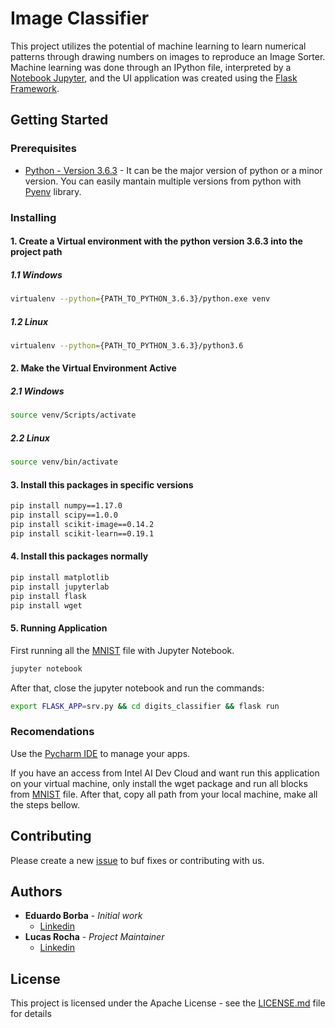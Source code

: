 # Image Classifier

This project utilizes the potential of machine learning to learn numerical patterns through drawing numbers on images to reproduce an Image Sorter. Machine learning was done through an IPython file, interpreted by a [Notebook Jupyter](https://jupyter.org/), and the UI application was created using the [Flask Framework](https://palletsprojects.com/p/flask/).

## Getting Started
### Prerequisites

* [Python - Version 3.6.3](https://www.python.org/downloads/release/python-363/) - It can be the major version of python or a minor version. You can easily mantain multiple versions from python with [Pyenv](https://github.com/pyenv/pyenv) library.

### Installing

#### 1. Create a Virtual environment with the python version 3.6.3 into the project path
##### 1.1 Windows
```sh
virtualenv --python={PATH_TO_PYTHON_3.6.3}/python.exe venv
```
##### 1.2 Linux
```sh
virtualenv --python={PATH_TO_PYTHON_3.6.3}/python3.6 
```
#### 2. Make the Virtual Environment Active
##### 2.1 Windows
```sh
source venv/Scripts/activate
```
##### 2.2 Linux
```sh
source venv/bin/activate
```
#### 3. Install this packages in specific versions
```sh
pip install numpy==1.17.0 
pip install scipy==1.0.0
pip install scikit-image==0.14.2
pip install scikit-learn==0.19.1
```
#### 4. Install this packages normally
```sh
pip install matplotlib
pip install jupyterlab
pip install flask
pip install wget
```

#### 5. Running Application

First running all the [MNIST](MNIST.ipynb) file with Jupyter Notebook.
```sh
jupyter notebook
```

After that, close the jupyter notebook and run the commands:

```sh
export FLASK_APP=srv.py && cd digits_classifier && flask run
```

### Recomendations

Use the [Pycharm IDE](https://www.jetbrains.com/pycharm/) to manage your apps.

If you have an access from Intel AI Dev Cloud and want run this application on your virtual machine, only install the
wget package and run all blocks from [MNIST](MNIST.ipynb) file. After that, copy all path from your local machine,
make all the steps bellow.

## Contributing

Please create a new [issue](https://github.com/lucasrochagit/image-classifier/issues) to buf fixes or contributing with us.

## Authors

* **Eduardo Borba** - *Initial work* 
    * [Linkedin](https://www.linkedin.com/in/eduardo-queiroz-78aa83150/)
* **Lucas Rocha** - *Project Maintainer*
    * [Linkedin](https://www.linkedin.com/in/lucasrochacc/)
    

## License

This project is licensed under the Apache License - see the [LICENSE.md](LICENSE) file for details


